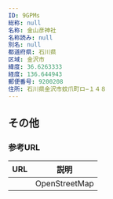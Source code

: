 ```yaml
---
ID: 9GPMs
総称: null
名称: 金山彦神社
名称読み: null
別名: null
都道府県: 石川県
区域: 金沢市
緯度: 36.6263333
経度: 136.644943
郵便番号: 9200208
住所: 石川県金沢市蚊爪町ロ−１４８
---
```


## その他

### 参考URL

| URL | 説明          |
| --- | ------------- |
|     | OpenStreetMap |

